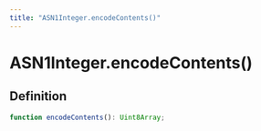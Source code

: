 ```yaml
---
title: "ASN1Integer.encodeContents()"
---
```


# ASN1Integer.encodeContents()

## Definition

```ts
function encodeContents(): Uint8Array;
```
